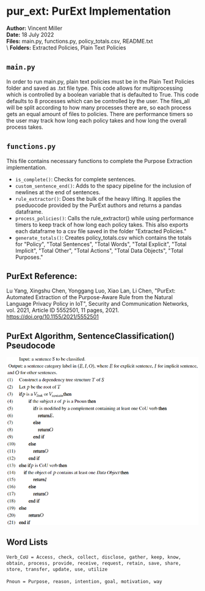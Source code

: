 # pur_ext: PurExt Implementation
**Author:** Vincent Miller \
**Date:** 18 July 2022 \
**Files:** main.py, functions.py, policy_totals.csv, README.txt  
\ **Folders:** Extracted Policies, Plain Text Policies

## `main.py`

In order to run main.py, plain text policies must be in the Plain Text Policies
folder and saved as .txt file type. This code allows for multiprocessing which
is controlled by a boolean variable that is defaulted to True. This code defaults
to 8 processes which can be controlled by the user. The files_all will be split
according to how many processes there are, so each process gets an equal amount
of files to policies. There are performance timers so the user may track how long
each policy takes and how long the overall process takes.

## `functions.py`

This file contains necessary functions to complete the Purpose Extraction
implementation. 

* `is_complete()`: Checks for complete sentences. 
* `custom_sentence_end()`: Adds to the spacy pipeline for the inclusion of newlines at the end of sentences.
* `rule_extractor()`: Does the bulk of the heavy lifting. It applies the pseduocode provided by the PurExt authors and returns a pandas dataframe.
* `process_policies()`: Calls the rule_extractor() while using performance timers to keep track of how long each policy takes. This also exports each dataframe to a csv file saved in the folder "Extracted Policies."
* `generate_totals()`: Creates policy_totals.csv which contains the totals for "Policy", "Total Sentences", "Total Words", "Total Explicit", "Total Implicit", "Total Other", "Total Actions", "Total Data Objects", "Total Purposes."

## PurExt Reference:

Lu Yang, Xingshu Chen, Yonggang Luo, Xiao Lan, Li Chen, 
"PurExt: Automated Extraction of the Purpose-Aware Rule from the Natural 
Language Privacy Policy in IoT", Security and Communication Networks, 
vol. 2021, Article ID 5552501, 11 pages, 2021. 
https://doi.org/10.1155/2021/5552501

## PurExt Algorithm, SentenceClassification() Pseudocode

<p align="center" >
  <img width="700" src="./algorithm.PNG">
</p>

## Word Lists
    Verb_CoU = Access, check, collect, disclose, gather, keep, know, obtain, process, provide, receive, request, retain, save, share, store, transfer, update, use, utilize
  
    Pnoun = Purpose, reason, intention, goal, motivation, way
